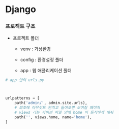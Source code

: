# Django

### 프로젝트 구조

* 프로젝트 폴더
  * venv : 가상환경

  * config : 환경설정 폴더

  * app : 웹 애플리케이션 폴더

    

```python
# app 안의 urls.py



urlpatterns = [
    path('admin/', admin.site.urls),
    # 최초에 아무것도 안치고 들어오면 보여질 페이지
    # views 라는 파이썬 파일 안에 home 이 동작하게 해줘
    path('', views.home, name='home'),
]

```